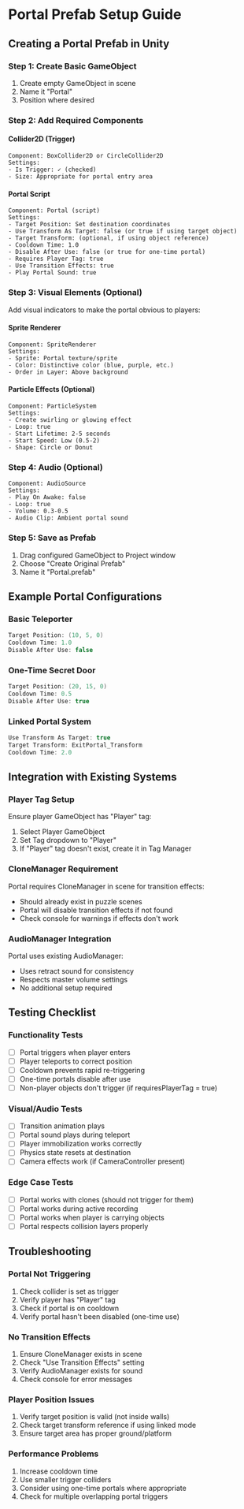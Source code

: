 # Portal Prefab Setup Guide

## Creating a Portal Prefab in Unity

### Step 1: Create Basic GameObject
1. Create empty GameObject in scene
2. Name it "Portal"
3. Position where desired

### Step 2: Add Required Components

#### Collider2D (Trigger)
```
Component: BoxCollider2D or CircleCollider2D
Settings:
- Is Trigger: ✓ (checked)
- Size: Appropriate for portal entry area
```

#### Portal Script
```
Component: Portal (script)
Settings:
- Target Position: Set destination coordinates
- Use Transform As Target: false (or true if using target object)
- Target Transform: (optional, if using object reference)
- Cooldown Time: 1.0
- Disable After Use: false (or true for one-time portal)
- Requires Player Tag: true
- Use Transition Effects: true
- Play Portal Sound: true
```

### Step 3: Visual Elements (Optional)
Add visual indicators to make the portal obvious to players:

#### Sprite Renderer
```
Component: SpriteRenderer
Settings:
- Sprite: Portal texture/sprite
- Color: Distinctive color (blue, purple, etc.)
- Order in Layer: Above background
```

#### Particle Effects (Optional)
```
Component: ParticleSystem
Settings:
- Create swirling or glowing effect
- Loop: true
- Start Lifetime: 2-5 seconds
- Start Speed: Low (0.5-2)
- Shape: Circle or Donut
```

### Step 4: Audio (Optional)
```
Component: AudioSource
Settings:
- Play On Awake: false
- Loop: true
- Volume: 0.3-0.5
- Audio Clip: Ambient portal sound
```

### Step 5: Save as Prefab
1. Drag configured GameObject to Project window
2. Choose "Create Original Prefab"
3. Name it "Portal.prefab"

## Example Portal Configurations

### Basic Teleporter
```csharp
Target Position: (10, 5, 0)
Cooldown Time: 1.0
Disable After Use: false
```

### One-Time Secret Door
```csharp
Target Position: (20, 15, 0)
Cooldown Time: 0.5
Disable After Use: true
```

### Linked Portal System
```csharp
Use Transform As Target: true
Target Transform: ExitPortal_Transform
Cooldown Time: 2.0
```

## Integration with Existing Systems

### Player Tag Setup
Ensure player GameObject has "Player" tag:
1. Select Player GameObject
2. Set Tag dropdown to "Player"
3. If "Player" tag doesn't exist, create it in Tag Manager

### CloneManager Requirement
Portal requires CloneManager in scene for transition effects:
- Should already exist in puzzle scenes
- Portal will disable transition effects if not found
- Check console for warnings if effects don't work

### AudioManager Integration
Portal uses existing AudioManager:
- Uses retract sound for consistency
- Respects master volume settings
- No additional setup required

## Testing Checklist

### Functionality Tests
- [ ] Portal triggers when player enters
- [ ] Player teleports to correct position
- [ ] Cooldown prevents rapid re-triggering
- [ ] One-time portals disable after use
- [ ] Non-player objects don't trigger (if requiresPlayerTag = true)

### Visual/Audio Tests
- [ ] Transition animation plays
- [ ] Portal sound plays during teleport
- [ ] Player immobilization works correctly
- [ ] Physics state resets at destination
- [ ] Camera effects work (if CameraController present)

### Edge Case Tests
- [ ] Portal works with clones (should not trigger for them)
- [ ] Portal works during active recording
- [ ] Portal works when player is carrying objects
- [ ] Portal respects collision layers properly

## Troubleshooting

### Portal Not Triggering
1. Check collider is set as trigger
2. Verify player has "Player" tag
3. Check if portal is on cooldown
4. Verify portal hasn't been disabled (one-time use)

### No Transition Effects
1. Ensure CloneManager exists in scene
2. Check "Use Transition Effects" setting
3. Verify AudioManager exists for sound
4. Check console for error messages

### Player Position Issues
1. Verify target position is valid (not inside walls)
2. Check target transform reference if using linked mode
3. Ensure target area has proper ground/platform

### Performance Problems
1. Increase cooldown time
2. Use smaller trigger colliders
3. Consider using one-time portals where appropriate
4. Check for multiple overlapping portal triggers